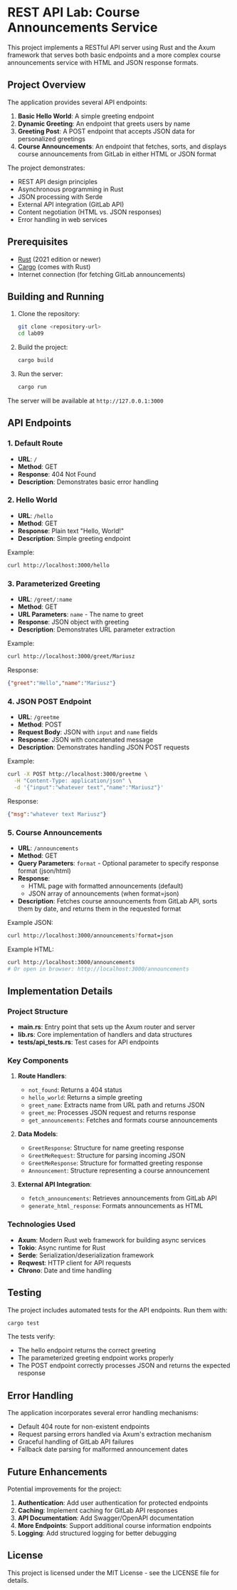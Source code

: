 # REST API Lab: Course Announcements Service

This project implements a RESTful API server using Rust and the Axum framework that serves both basic endpoints and a more complex course announcements service with HTML and JSON response formats.

## Project Overview

The application provides several API endpoints:

1. **Basic Hello World**: A simple greeting endpoint
2. **Dynamic Greeting**: An endpoint that greets users by name
3. **Greeting Post**: A POST endpoint that accepts JSON data for personalized greetings
4. **Course Announcements**: An endpoint that fetches, sorts, and displays course announcements from GitLab in either HTML or JSON format

The project demonstrates:
- REST API design principles
- Asynchronous programming in Rust
- JSON processing with Serde
- External API integration (GitLab API)
- Content negotiation (HTML vs. JSON responses)
- Error handling in web services

## Prerequisites

- [Rust](https://www.rust-lang.org/tools/install) (2021 edition or newer)
- [Cargo](https://doc.rust-lang.org/cargo/getting-started/installation.html) (comes with Rust)
- Internet connection (for fetching GitLab announcements)

## Building and Running

1. Clone the repository:
   ```bash
   git clone <repository-url>
   cd lab09
   ```

2. Build the project:
   ```bash
   cargo build
   ```

3. Run the server:
   ```bash
   cargo run
   ```

The server will be available at `http://127.0.0.1:3000`

## API Endpoints

### 1. Default Route

- **URL**: `/`
- **Method**: GET
- **Response**: 404 Not Found
- **Description**: Demonstrates basic error handling

### 2. Hello World

- **URL**: `/hello`
- **Method**: GET
- **Response**: Plain text "Hello, World!"
- **Description**: Simple greeting endpoint

Example:
```bash
curl http://localhost:3000/hello
```

### 3. Parameterized Greeting

- **URL**: `/greet/:name`
- **Method**: GET
- **URL Parameters**: `name` - The name to greet
- **Response**: JSON object with greeting
- **Description**: Demonstrates URL parameter extraction

Example:
```bash
curl http://localhost:3000/greet/Mariusz
```

Response:
```json
{"greet":"Hello","name":"Mariusz"}
```

### 4. JSON POST Endpoint

- **URL**: `/greetme`
- **Method**: POST
- **Request Body**: JSON with `input` and `name` fields
- **Response**: JSON with concatenated message
- **Description**: Demonstrates handling JSON POST requests

Example:
```bash
curl -X POST http://localhost:3000/greetme \
  -H "Content-Type: application/json" \
  -d '{"input":"whatever text","name":"Mariusz"}'
```

Response:
```json
{"msg":"whatever text Mariusz"}
```

### 5. Course Announcements

- **URL**: `/announcements`
- **Method**: GET
- **Query Parameters**: `format` - Optional parameter to specify response format (json/html)
- **Response**: 
  - HTML page with formatted announcements (default)
  - JSON array of announcements (when format=json)
- **Description**: Fetches course announcements from GitLab API, sorts them by date, and returns them in the requested format

Example JSON:
```bash
curl http://localhost:3000/announcements?format=json
```

Example HTML:
```bash
curl http://localhost:3000/announcements
# Or open in browser: http://localhost:3000/announcements
```

## Implementation Details

### Project Structure

- **main.rs**: Entry point that sets up the Axum router and server
- **lib.rs**: Core implementation of handlers and data structures
- **tests/api_tests.rs**: Test cases for API endpoints

### Key Components

1. **Route Handlers**:
   - `not_found`: Returns a 404 status
   - `hello_world`: Returns a simple greeting
   - `greet_name`: Extracts name from URL path and returns JSON
   - `greet_me`: Processes JSON request and returns response
   - `get_announcements`: Fetches and formats course announcements

2. **Data Models**:
   - `GreetResponse`: Structure for name greeting response
   - `GreetMeRequest`: Structure for parsing incoming JSON
   - `GreetMeResponse`: Structure for formatted greeting response
   - `Announcement`: Structure representing a course announcement

3. **External API Integration**:
   - `fetch_announcements`: Retrieves announcements from GitLab API
   - `generate_html_response`: Formats announcements as HTML

### Technologies Used

- **Axum**: Modern Rust web framework for building async services
- **Tokio**: Async runtime for Rust
- **Serde**: Serialization/deserialization framework
- **Reqwest**: HTTP client for API requests
- **Chrono**: Date and time handling

## Testing

The project includes automated tests for the API endpoints. Run them with:

```bash
cargo test
```

The tests verify:
- The hello endpoint returns the correct greeting
- The parameterized greeting endpoint works properly
- The POST endpoint correctly processes JSON and returns the expected response

## Error Handling

The application incorporates several error handling mechanisms:

- Default 404 route for non-existent endpoints
- Request parsing errors handled via Axum's extraction mechanism
- Graceful handling of GitLab API failures
- Fallback date parsing for malformed announcement dates

## Future Enhancements

Potential improvements for the project:

1. **Authentication**: Add user authentication for protected endpoints
2. **Caching**: Implement caching for GitLab API responses
3. **API Documentation**: Add Swagger/OpenAPI documentation
4. **More Endpoints**: Support additional course information endpoints
5. **Logging**: Add structured logging for better debugging

## License

This project is licensed under the MIT License - see the LICENSE file for details.